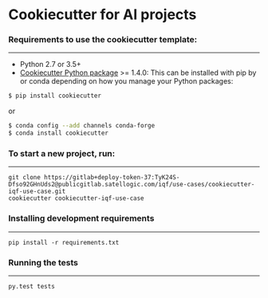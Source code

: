 # Cookiecutter for AI projects

### Requirements to use the cookiecutter template:
-----------
 - Python 2.7 or 3.5+
 - [Cookiecutter Python package](http://cookiecutter.readthedocs.org/en/latest/installation.html) >= 1.4.0: This can be installed with pip by or conda depending on how you manage your Python packages:

``` bash
$ pip install cookiecutter
```

or

``` bash
$ conda config --add channels conda-forge
$ conda install cookiecutter
```

### To start a new project, run:
------------
	git clone https://gitlab+deploy-token-37:TyK24S-Dfso92GHnUds2@publicgitlab.satellogic.com/iqf/use-cases/cookiecutter-iqf-use-case.git
	cookiecutter cookiecutter-iqf-use-case 

### Installing development requirements
------------

    pip install -r requirements.txt

### Running the tests
------------

    py.test tests
